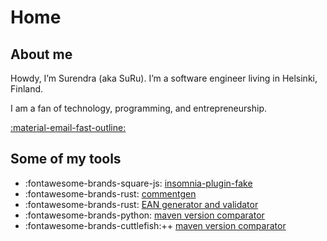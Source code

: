 # Home

## About me

Howdy, I’m Surendra (aka SuRu). I’m a software engineer living in Helsinki, Finland.

I am a fan of technology, programming, and entrepreneurship.


[:material-email-fast-outline:](mailto:33urus+helloworld@gmail.com)


## Some of my tools

- :fontawesome-brands-square-js: [insomnia-plugin-fake](https://www.npmjs.com/package/insomnia-plugin-fake)
- :fontawesome-brands-rust: [commentgen](https://github.com/suru33/commentgen)
- :fontawesome-brands-rust: [EAN generator and validator](https://github.com/suru33/ean13)
- :fontawesome-brands-python: [maven version comparator](https://github.com/suru33/maven-version-comparator)
- :fontawesome-brands-cuttlefish:++ [maven version comparator](https://github.com/suru33/mvncmp)
